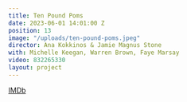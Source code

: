```yaml
---
title: Ten Pound Poms
date: 2023-06-01 14:01:00 Z
position: 13
image: "/uploads/ten-pound-poms.jpeg"
director: Ana Kokkinos & Jamie Magnus Stone
with: Michelle Keegan, Warren Brown, Faye Marsay
video: 832265330
layout: project
---
```


[IMDb](https://www.imdb.com/title/tt20318226/?ref_=nv_sr_srsg_0_tt_8_nm_0_q_ten%2520pound%2520)